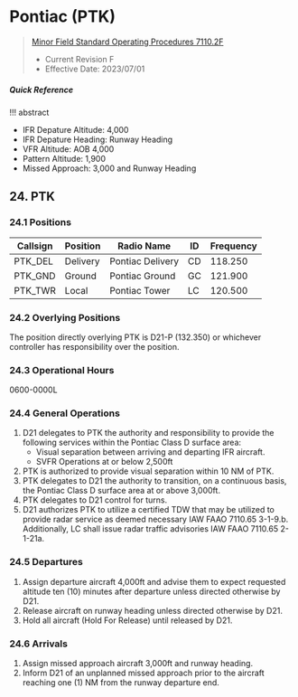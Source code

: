 # Pontiac (PTK)
> [Minor Field Standard Operating Procedures 7110.2F](../../authority-sections/7110.2F-authority.md)
> - Current Revision F
> - Effective Date: 2023/07/01

##### Quick Reference
!!! abstract
- IFR Depature Altitude: 4,000
- IFR Depature Heading: Runway Heading
- VFR Altitude: AOB 4,000
- Pattern Altitude: 1,900
- Missed Approach: 3,000 and Runway Heading


## 24. PTK

### 24.1 Positions
| Callsign | Position | Radio Name | ID | Frequency |
| -- | -- | -- | -- | -- |
| PTK_DEL | Delivery |  Pontiac Delivery | CD | 118.250 |
| PTK_GND | Ground |  Pontiac Ground | GC | 121.900 |
| PTK_TWR | Local |  Pontiac Tower | LC | 120.500 |

### 24.2 Overlying Positions
The position directly overlying PTK is D21-P (132.350) or whichever controller has responsibility over the position.

### 24.3 Operational Hours
0600-0000L

### 24.4 General Operations
1. D21 delegates to PTK the authority and responsibility to provide the following services within the Pontiac Class D surface area:
    - Visual separation between arriving and departing IFR aircraft.
    - SVFR Operations at or below 2,500ft
2. PTK is authorized to provide visual separation within 10 NM of PTK.
3. PTK delegates to D21 the authority to transition, on a continuous basis, the Pontiac Class D surface area at or above 3,000ft.
4. PTK delegates to D21 control for turns.
5. D21 authorizes PTK to utilize a certified TDW that may be utilized to provide radar service as deemed necessary IAW FAAO 7110.65 3-1-9.b. Additionally, LC shall issue radar traffic advisories IAW FAAO 7110.65 2-1-21a.


### 24.5 Departures
1. Assign departure aircraft 4,000ft and advise them to expect requested altitude ten (10) minutes after departure unless directed otherwise by D21.
2. Release aircraft on runway heading unless directed otherwise by D21.
3. Hold all aircraft (Hold For Release) until released by D21.

### 24.6 Arrivals
1. Assign missed approach aircraft 3,000ft and runway heading.
2. Inform D21 of an unplanned missed approach prior to the aircraft reaching one (1) NM from the runway departure end.